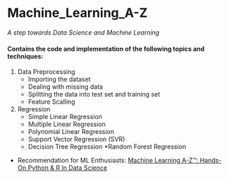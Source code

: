# Machine_Learning_A-Z
*A step towards Data Science and Machine Learning*

#### Contains the code and implementation of the following topics and techniques:

1. Data Preprocessing
	* Importing the dataset
	* Dealing with missing data
	* Splitting the data into test set and training set
	* Feature Scalling
2. Regression
	* Simple Linear Regression
	* Multiple Linear Regression
	* Polynomial Linear Regression
	* Support Vector Regression (SVR)
	* Decision Tree Regression
	*Random Forest Regression

* Recommendation for ML Enthusiasts: [Machine Learning A-Z™: Hands-On Python & R In Data Science](https://www.udemy.com/machinelearning/)


